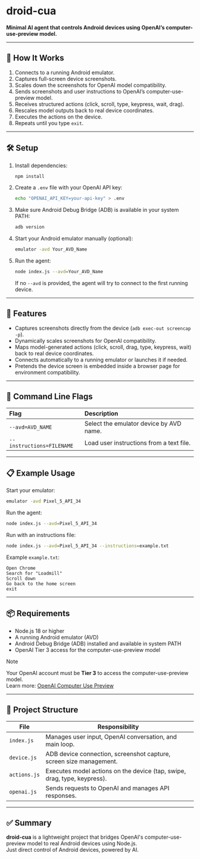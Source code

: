 # droid-cua

**Minimal AI agent that controls Android devices using OpenAI’s computer-use-preview model.**

---

## 🚀 How It Works

1. Connects to a running Android emulator.
2. Captures full-screen device screenshots.
3. Scales down the screenshots for OpenAI model compatibility.
4. Sends screenshots and user instructions to OpenAI’s computer-use-preview model.
5. Receives structured actions (click, scroll, type, keypress, wait, drag).
6. Rescales model outputs back to real device coordinates.
7. Executes the actions on the device.
8. Repeats until you type `exit`.

---

## 🛠 Setup

1. Install dependencies:
   ```sh
   npm install
   ```

2. Create a `.env` file with your OpenAI API key:
   ```sh
   echo "OPENAI_API_KEY=your-api-key" > .env
   ```

3. Make sure Android Debug Bridge (ADB) is available in your system PATH:
   ```sh
   adb version
   ```

4. Start your Android emulator manually (optional):
   ```sh
   emulator -avd Your_AVD_Name
   ```

5. Run the agent:
   ```sh
   node index.js --avd=Your_AVD_Name
   ```

   If no `--avd` is provided, the agent will try to connect to the first running device.

---

## 🧠 Features

- Captures screenshots directly from the device (`adb exec-out screencap -p`).
- Dynamically scales screenshots for OpenAI compatibility.
- Maps model-generated actions (click, scroll, drag, type, keypress, wait) back to real device coordinates.
- Connects automatically to a running emulator or launches it if needed.
- Pretends the device screen is embedded inside a browser page for environment compatibility.

---

## 📄 Command Line Flags

| Flag | Description |
|:-----|:------------|
| `--avd=AVD_NAME` | Select the emulator device by AVD name. |
| `--instructions=FILENAME` | Load user instructions from a text file. |

---

## 📋 Example Usage

Start your emulator:

```sh
emulator -avd Pixel_5_API_34
```

Run the agent:

```sh
node index.js --avd=Pixel_5_API_34
```

Run with an instructions file:

```sh
node index.js --avd=Pixel_5_API_34 --instructions=example.txt
```

Example `example.txt`:

```
Open Chrome
Search for "Loadmill"
Scroll down
Go back to the home screen
exit
```

---

## 📦 Requirements

- Node.js 18 or higher
- A running Android emulator (AVD)
- Android Debug Bridge (ADB) installed and available in system PATH
- OpenAI Tier 3 access for the computer-use-preview model

> [!NOTE]  
> Your OpenAI account must be **Tier 3** to access the computer-use-preview model.  
> Learn more: [OpenAI Computer Use Preview](https://platform.openai.com/docs/models/computer-use-preview)

---

## 📁 Project Structure

| File         | Responsibility |
|--------------|-----------------|
| `index.js`   | Manages user input, OpenAI conversation, and main loop. |
| `device.js`  | ADB device connection, screenshot capture, screen size management. |
| `actions.js` | Executes model actions on the device (tap, swipe, drag, type, keypress). |
| `openai.js`  | Sends requests to OpenAI and manages API responses. |

---

## ✅ Summary

**droid-cua** is a lightweight project that bridges OpenAI's computer-use-preview model to real Android devices using Node.js.  
Just direct control of Android devices, powered by AI.
